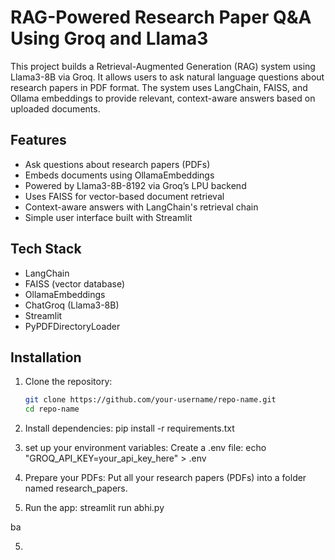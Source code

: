 # RAG-Powered Research Paper Q&A Using Groq and Llama3

This project builds a Retrieval-Augmented Generation (RAG) system using Llama3-8B via Groq. It allows users to ask natural language questions about research papers in PDF format. The system uses LangChain, FAISS, and Ollama embeddings to provide relevant, context-aware answers based on uploaded documents.

## Features

- Ask questions about research papers (PDFs)
- Embeds documents using OllamaEmbeddings
- Powered by Llama3-8B-8192 via Groq’s LPU backend
- Uses FAISS for vector-based document retrieval
- Context-aware answers with LangChain's retrieval chain
- Simple user interface built with Streamlit

## Tech Stack

- LangChain
- FAISS (vector database)
- OllamaEmbeddings
- ChatGroq (Llama3-8B)
- Streamlit
- PyPDFDirectoryLoader

## Installation

1. Clone the repository:
   ```bash
   git clone https://github.com/your-username/repo-name.git
   cd repo-name

2. Install dependencies:
   pip install -r requirements.txt

3. set up your environment variables:
   Create a .env file:
   echo "GROQ_API_KEY=your_api_key_here" > .env

4. Prepare your PDFs:
   Put all your research papers (PDFs) into a folder named research_papers.

5. Run the app:
   streamlit run abhi.py




ba

5. 
